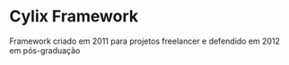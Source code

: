 # Cylix Framework

Framework criado em 2011 para projetos freelancer e defendido em 2012 em pós-graduação
